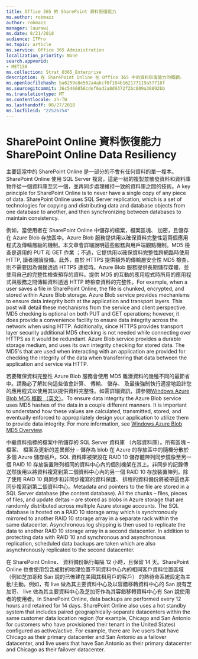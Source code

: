 ```yaml
---
title: Office 365 的 SharePoint 資料恢復能力
ms.author: robmazz
author: robmazz
manager: laurawi
ms.date: 8/21/2018
audience: ITPro
ms.topic: article
ms.service: Office 365 Administration
localization_priority: None
search.appverid:
- MET150
ms.collection: Strat_O365_Enterprise
description: 在 SharePoint Online 在 Office 365 中的資料恢復能力的概觀。
ms.openlocfilehash: ba6259e8e582a4abcf0f184b162177119a57718f
ms.sourcegitcommit: 36c5466056cdef6ad2a8d9372f2bc009a30892bb
ms.translationtype: MT
ms.contentlocale: zh-TW
ms.lasthandoff: 08/27/2018
ms.locfileid: "22526754"
---
```

# <a name="sharepoint-online-data-resiliency"></a><span data-ttu-id="7b659-103">SharePoint Online 資料恢復能力</span><span class="sxs-lookup"><span data-stu-id="7b659-103">SharePoint Online Data Resiliency</span></span>
<span data-ttu-id="7b659-p101">主要這當中的 SharePoint Online 是一部分的不會有任何資料的單一複本。SharePoint Online 使用 SQL Server 複寫，這是一組的複製並散發資料和資料庫物件從一個資料庫至另一個，並再同步處理維持一致的資料庫之間的技術。</span><span class="sxs-lookup"><span data-stu-id="7b659-p101">A key principle for SharePoint Online is to never have a single copy of any piece of data. SharePoint Online uses SQL Server replication, which is a set of technologies for copying and distributing data and database objects from one database to another, and then synchronizing between databases to maintain consistency.</span></span> 

<span data-ttu-id="7b659-p102">例如，當使用者在 SharePoint Online 中儲存的檔案，檔案區塊、 加密，且儲存在 Azure Blob 存放區中。Azure Blob 服務提供用以確保資料完整性這兩個應用程式及傳輸層級的機制。本文章會詳細說明這些服務與用戶端觀點機制。MD5 檢查是選用的 PUT 和 GET 作業 ；不過，它提供用以確保資料完整性跨網路時使用 HTTP, 讀者閱讀設備。此外，由於 HTTPS 提供額外的傳輸層安全性 MD5 檢查，則不需要因為備援透過 HTTPS 連接時。Azure Blob 服務提供長期儲存媒體，並使用自己的完整性檢查預存的資料。提供 MD5 的互動的應用程式時所用的應用程式與服務之間傳輸資料透過 HTTP 時檢查資料的完整性。</span><span class="sxs-lookup"><span data-stu-id="7b659-p102">For example, when a user saves a file in SharePoint Online, the file is chunked, encrypted, and stored within Azure Blob storage. Azure Blob service provides mechanisms to ensure data integrity both at the application and transport layers. This post will detail these mechanisms from the service and client perspective. MD5 checking is optional on both PUT and GET operations; however, it does provide a convenience facility to ensure data integrity across the network when using HTTP. Additionally, since HTTPS provides transport layer security additional MD5 checking is not needed while connecting over HTTPS as it would be redundant. Azure Blob service provides a durable storage medium, and uses its own integrity checking for stored data. The MD5's that are used when interacting with an application are provided for checking the integrity of the data when transferring that data between the application and service via HTTP.</span></span> 

<span data-ttu-id="7b659-p103">若要確保資料完整性 Azure Blob 服務會使用 MD5 雜湊資料的幾種不同的最節省中。請務必了解如何這些值會計算、 傳輸、 儲存、 及最後強制執行適當地設計您的應用程式以使用其以提供資料完整性。如需詳細資訊，請參閱[Windows Azure Blob MD5 概觀 （英文）](http://blogs.msdn.com/b/windowsazurestorage/archive/2011/02/18/windows-azure-blob-md5-overview.aspx)。</span><span class="sxs-lookup"><span data-stu-id="7b659-p103">To ensure data integrity the Azure Blob service uses MD5 hashes of the data in a couple different manners. It is important to understand how these values are calculated, transmitted, stored, and eventually enforced to appropriately design your application to utilize them to provide data integrity. For more information, see [Windows Azure Blob MD5 Overview](http://blogs.msdn.com/b/windowsazurestorage/archive/2011/02/18/windows-azure-blob-md5-overview.aspx).</span></span> 

<span data-ttu-id="7b659-p104">中繼資料指標的檔案中所儲存的 SQL Server 資料庫 （內容資料庫）。所有區塊 – 檔案、 檔案及更新的差異部分 – 儲存為 blob 在 Azure 的存放區中的隨機分散於多個 Azure 儲存帳戶。SQL 資料庫被架設在 RAID 10 儲存體陣列同步鏡像至另一個 RAID 10 存放裝置陣列相同的資料中心內的個別機架在其上。非同步的記錄傳送然後用以將資料複寫到第二個資料中心內的另一個 RAID 10 存放裝置陣列。除了使用 RAID 10 與同步和非同步複寫的資料保護、 排程的資料備份將被帶這也非同步複寫到第二個資料中心。</span><span class="sxs-lookup"><span data-stu-id="7b659-p104">Metadata and pointers to the file are stored in a SQL Server database (the content database). All the chunks – files, pieces of files, and update deltas – are stored as blobs in Azure storage that are randomly distributed across multiple Azure storage accounts. The SQL database is hosted on a RAID 10 storage array which is synchronously mirrored to another RAID 10 storage array in a separate rack within the same datacenter. Asynchronous log shipping is then used to replicate the data to another RAID 10 storage array in a second datacenter. In addition to protecting data with RAID 10 and synchronous and asynchronous replication, scheduled data backups are taken which are also asynchronously replicated to the second datacenter.</span></span> 

<span data-ttu-id="7b659-p105">在 SharePoint Online、 資料備份執行每隔 12 小時，且保留 14 天。SharePoint Online 也會使用包含成對的地理位置不同資料中心內的相同客戶資料位置區域 （例如芝加哥和 San 說的已佈建在美國其租用戶的客戶） 的熱待命系統設定為主動/主動。例如，有 live 做為其主要資料中心及以容錯移轉資料中心的 San 說有芝加哥、 live 做為其主要資料中心及芝加哥作為其容錯移轉資料中心有 San 說使用者的使用者。</span><span class="sxs-lookup"><span data-stu-id="7b659-p105">In SharePoint Online, data backups are performed every 12 hours and retained for 14 days. SharePoint Online also uses a hot standby system that includes paired geographically-separate datacenters within the same customer data location region (for example, Chicago and San Antonio for customers who have provisioned their tenant in the United States) configured as active/active. For example, there are live users that have Chicago as their primary datacenter and San Antonio as a failover datacenter, and live users that have San Antonio as their primary datacenter and Chicago as their failover datacenter.</span></span> 